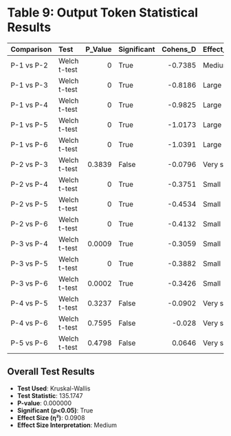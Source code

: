 # Table 9: Output Token Statistical Results

| Comparison   | Test         |   P_Value | Significant   |   Cohens_D | Effect_Size_Interpretation   |
|:-------------|:-------------|----------:|:--------------|-----------:|:-----------------------------|
| P-1 vs P-2   | Welch t-test |    0      | True          |    -0.7385 | Medium                       |
| P-1 vs P-3   | Welch t-test |    0      | True          |    -0.8186 | Large                        |
| P-1 vs P-4   | Welch t-test |    0      | True          |    -0.9825 | Large                        |
| P-1 vs P-5   | Welch t-test |    0      | True          |    -1.0173 | Large                        |
| P-1 vs P-6   | Welch t-test |    0      | True          |    -1.0391 | Large                        |
| P-2 vs P-3   | Welch t-test |    0.3839 | False         |    -0.0796 | Very small                   |
| P-2 vs P-4   | Welch t-test |    0      | True          |    -0.3751 | Small                        |
| P-2 vs P-5   | Welch t-test |    0      | True          |    -0.4534 | Small                        |
| P-2 vs P-6   | Welch t-test |    0      | True          |    -0.4132 | Small                        |
| P-3 vs P-4   | Welch t-test |    0.0009 | True          |    -0.3059 | Small                        |
| P-3 vs P-5   | Welch t-test |    0      | True          |    -0.3882 | Small                        |
| P-3 vs P-6   | Welch t-test |    0.0002 | True          |    -0.3426 | Small                        |
| P-4 vs P-5   | Welch t-test |    0.3237 | False         |    -0.0902 | Very small                   |
| P-4 vs P-6   | Welch t-test |    0.7595 | False         |    -0.028  | Very small                   |
| P-5 vs P-6   | Welch t-test |    0.4798 | False         |     0.0646 | Very small                   |

## Overall Test Results

- **Test Used**: Kruskal-Wallis
- **Test Statistic**: 135.1747
- **P-value**: 0.000000
- **Significant (p<0.05)**: True
- **Effect Size (η²)**: 0.0908
- **Effect Size Interpretation**: Medium
